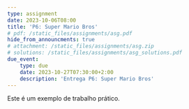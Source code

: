 ```yaml
---
type: assignment
date: 2023-10-06T08:00
title: 'P6: Super Mario Bros'
# pdf: /static_files/assignments/asg.pdf
hide_from_announcments: true
# attachment: /static_files/assignments/asg.zip
# solutions: /static_files/assignments/asg_solutions.pdf
due_event: 
    type: due
    date: 2023-10-27T07:30:00+2:00
    description: 'Entrega P6: Super Mario Bros'
---
```

Este é um exemplo de trabalho prático.

